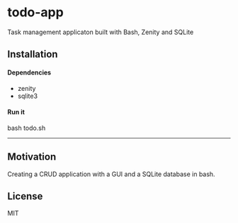 # todo-app

Task management applicaton built with Bash, Zenity and SQLite

## Installation

#### Dependencies

* zenity
* sqlite3

#### Run it

bash todo.sh

***

## Motivation

Creating a CRUD application with a GUI and a SQLite database in bash.

## License

MIT
